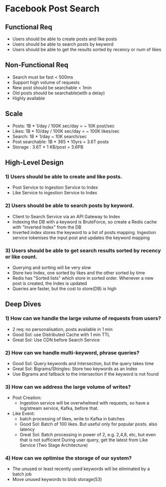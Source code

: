 # Facebook Post Search

## Functional Req

- Users should be able to create posts and like posts
- Users should be able to search posts by keyword
- Users should be able to get the results sorted by recency or num of likes

## Non-Functional Req

- Search must be fast < 500ms
- Support high volume of requests
- New post should be searchable < 1min
- Old posts should be searchable(with a delay)
- Highly available

## Scale

- Posts: 1B * 1/day  / 100K sec/day = ~ 10K post/sec
- Likes: 1B * 10/day / 100K sec/day = ~ 100K likes/sec
- Search: 1B * 1/day ~ 10K search/sec
- Post searchable: 1B * 365 * 10yrs = 3.6T posts
- Storage : 3.6T * 1 KB/post = 3.6PB 

## High-Level Design

### 1) Users should be able to create and like posts.
- Post Service to Ingestion Service to Index
- Like Service to ingestion Service to Index

### 2) Users should be able to search posts by keyword.
- Client to Search Service via an API Gateway to Index
- Indexing the DB with a keyword is BruteForce, so create a Redis cache with "Inverted Index" from the DB 
- Inverted index stores the keyword to a list of posts mapping. Ingestion service tokenises the input post and updates the keyword mapping
  
### 3) Users should be able to get search results sorted by recency or like count.
- Querying and sorting will be very slow
- Store two Index, one sorted by likes and the other sorted by time
- Redis has "Sorted lists" which store in sorted order. Whenever a new post is created, the Index is updated
- Queries are faster, but the cost to store(DB) is high

## Deep Dives

### 1) How can we handle the large volume of requests from users?
- 2 req: no personalisation, posts available in 1 min
- Good Sol: use Distributed Cache with 1 min TTL
- Great Sol: Use CDN before Search Service

### 2) How can we handle multi-keyword, phrase queries?
- Good Sol: Query keywords and Intersection, but the query takes time
- Great Sol: Bigrams/Shingles: Store two keywords as an Index
- Use Bigrams and fallback to the intersection if the keyword is not found

### 3) How can we address the large volume of writes?
- Post Creation:
  - Ingestion service will be overwhelmed with requests, so have a log/stream service, Kafka, before that.
- Like Event:
  - batch processing of likes, write to Kafka in batches
  - Good Sol: Batch of 100 likes. But useful only for popular posts. also latency
  - Great Sol: Batch processing in power of 2, e.g. 2,4,8, etc, but even that is not sufficient
               During user query, get the latest from Like Service (Two Stage Architecture)
    
### 4) How can we optimise the storage of our system?
- The unused or least recently used keywords will be eliminated by a batch job
- Move unused keywords to blob storage(S3)
